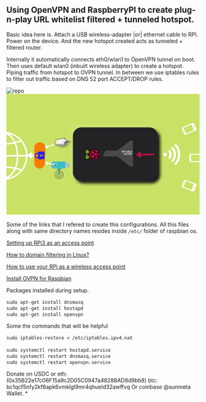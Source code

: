 
## Using OpenVPN and RaspberryPI to create plug-n-play URL whitelist filtered + tunneled hotspot.

Basic idea here is. Attach a USB wireless-adapter |or| ethernet cable to RPI. Power on the device. And the new hotspot created acts as tunneled + filtered router.

Internally it automatically connects eth0/wlan1 to OpenVPN tunnel on boot. Then uses default wlan0 (inbuilt wireless adapter) to create a hotspot. Piping traffic from hotspot to OVPN tunnel. In between we use iptables rules to filter out traffic based on DNS 52 port ACCEPT/DROP rules.

![repo](https://user-images.githubusercontent.com/80457775/140620877-d64ed737-3d7e-4e19-9a35-4a248ee322bf.JPG)
![repo](https://github.com/sanketmehta87/ovpn-rpi-whitelisting-router-/blob/main/turning.png?raw=true)

Some of the links that I refered to create this configurations. All this files along with same directory names resides inside `/etc/` folder of raspbian os.

[Setting up RPi3 as an access point](https://learn.sparkfun.com/tutorials/setting-up-a-raspberry-pi-3-as-an-access-point/all)

[How to domain filtering in Linux?](https://unix.stackexchange.com/questions/137904/how-to-do-domain-filtering-in-linux)

[How to use your RPi as a wireless access point](https://thepi.io/how-to-use-your-raspberry-pi-as-a-wireless-access-point)

[Install OVPN for Raspbian](https://ovpn.com/en/guides/raspberry-pi-raspbian)

Packages installed during setup.
```
sudo apt-get install dnsmasq
sudo apt-get install hostapd
sudo apt-get install openvpn
```

Some the commands that will be helpful
```
sudo iptables-restore < /etc/iptables.ipv4.nat

sudo systemctl restart hostapd.service 
sudo systemctl restart dnsmasq.service 
sudo systemctl restart openvpn.service 

```
Donate on USDC or eth:
(0x35B22e17c06F15a9c2D05C0947a48288AD8d9bb8)
btc:
bc1qcf5nfy2kf8apk6vmklgl9mr4qhueld32awffvq
Or coinbase @sunmeta Wallet.
*
